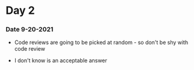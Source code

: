 # Day 2
### Date 9-20-2021

- Code reviews are going to be picked at random - so don't be shy with code review

- I don't know is an acceptable answer

